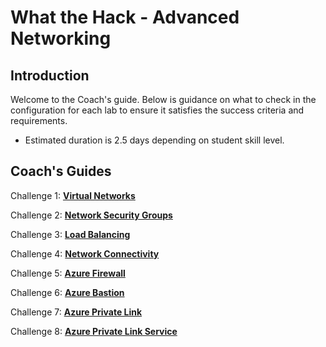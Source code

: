 # What the Hack - Advanced Networking

## Introduction

Welcome to the Coach's guide. Below is guidance on what to check in the configuration for each lab to ensure it satisfies the success criteria and requirements.

 - Estimated duration is 2.5 days depending on student skill level.

## Coach's Guides

Challenge 1: **[Virtual Networks](Coach/Challenge-1.md)**

Challenge 2: **[Network Security Groups](Coach/Challenge-2.md)**

Challenge 3: **[Load Balancing](Coach/Challenge-3.md)**

Challenge 4: **[Network Connectivity](Coach/Challenge-4.md)**

Challenge 5: **[Azure Firewall](Coach/Challenge-5.md)**

Challenge 6: **[Azure Bastion](Coach/Challenge-6.md)**

Challenge 7: **[Azure Private Link](Coach/Challenge-7.md)**

Challenge 8: **[Azure Private Link Service](Coach/Challenge-8.md)**
